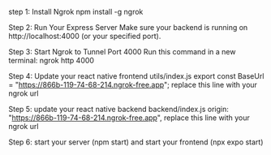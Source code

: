 step 1: Install Ngrok
npm install -g ngrok

Step 2: Run Your Express Server
Make sure your backend is running on http://localhost:4000 (or your specified port).

Step 3: Start Ngrok to Tunnel Port 4000
Run this command in a new terminal:
ngrok http 4000

Step 4: Update your react native frontend 
utils/index.js 
export const BaseUrl = "https://866b-119-74-68-214.ngrok-free.app";
replace this line with your ngrok url 

Step 5: update your react native backend 
backend/index.js
 origin: "https://866b-119-74-68-214.ngrok-free.app",
 replace this line with your ngrok url 

 Step 6: 
 start your server (npm start) 
 and start your frontend (npx expo start)
